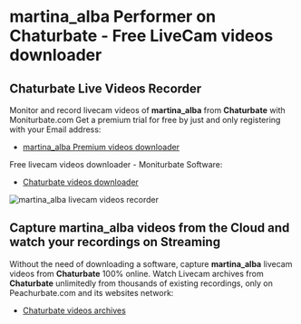 # martina_alba Performer on Chaturbate - Free LiveCam videos downloader

## Chaturbate Live Videos Recorder

Monitor and record livecam videos of **martina_alba** from **Chaturbate** with Moniturbate.com
Get a premium trial for free by just and only registering with your Email address:
* [martina_alba Premium videos downloader](https://moniturbate.com/request-demo-licence-key.html)

Free livecam videos downloader - Moniturbate Software:
* [Chaturbate videos downloader](https://moniturbate.com/moniturbate-download-software.html)

![martina_alba livecam videos recorder](https://peachurnet.com/templates/moniturbate-software.png)


## Capture martina_alba videos from the Cloud and watch your recordings on Streaming

Without the need of downloading a software, capture **martina_alba** livecam videos from **Chaturbate** 100% online.
Watch Livecam archives from **Chaturbate** unlimitedly from thousands of existing recordings, only on Peachurbate.com and its websites network:
* [Chaturbate videos archives](https://peachurnet.com/)
